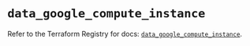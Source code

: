 # `data_google_compute_instance`

Refer to the Terraform Registry for docs: [`data_google_compute_instance`](https://registry.terraform.io/providers/hashicorp/google/5.20.0/docs/data-sources/compute_instance).

